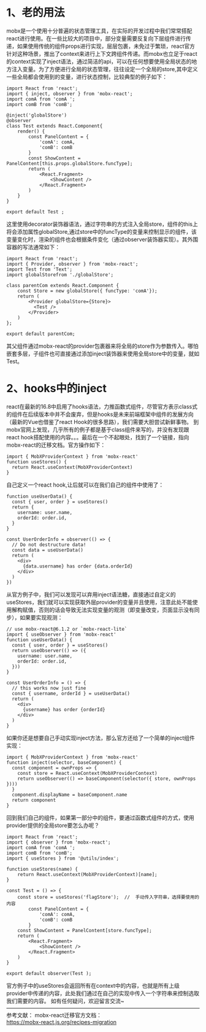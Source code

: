 # 1、老的用法  
mobx是一个使用十分普遍的状态管理工具，在实际的开发过程中我们常常搭配react进行使用。在一些比较大的项目中，部分变量需要反复向下层组件进行传递，如果使用传统的组件props进行实现，层层包裹，未免过于繁琐，react官方针对这种场景，推出了context来进行上下文跨组件传递。而mobx也立足于react的context实现了inject语法，通过简洁的api，可以在任何想要使用全局状态的地方注入变量。为了方便进行全局的状态管理，往往设定一个全局的store,其中定义一些全局都会使用到的变量，进行状态控制，比较典型的例子如下：
```
import React from 'react';
import { inject, observer } from 'mobx-react';
import comA from 'comA ';
import comB from 'comB';

@inject('globalStore')
@observer
class Test extends React.Component{
    render() {
        const PanelContent = {
            'comA': comA,
            'comB': comB
        }
        const ShowContent = PanelContent[this.props.globalStore.funcType];
        return (
            <React.Fragment>
                <ShowContent />
            </React.Fragment>
        )
    }
}

export default Test ;
```
这里使用decorator装饰器语法，通过字符串的方式注入全局store，组件的this上将会添加属性globalStore,通过store中的funcType的变量来控制显示的组件，该变量变化时，渲染的组件也会根据条件变化（通过observer装饰器实现）。其外围容器的写法通常如下：
```
import React from 'react';
import { Provider, observer } from 'mobx-react';
import Test from 'Text';
import globalStorefrom './globalStore';

class parentCom extends React.Component {
    const Store = new globalStore({ funcType: 'comA'});
    return (
        <Provider globalStore={Store}>
          <Test />
        </Provider>
    )
};

export default parentCom;
```
其父组件通过mobx-react的provider包裹器来将全局的store作为参数传入。哪怕嵌套多层，子组件也可直接通过添加inject装饰器来使用全局store中的变量，就如Test。
# 2、hooks中的inject
react在最新的16.8中启用了hooks语法，力推函数式组件，尽管官方表示class式的组件在后续版本中并不会废弃，但是hooks是未来前端框架中组件的发展方向（最新的Vue也借鉴了react Hook的很多思路），我们需要大胆尝试新鲜事物。
到mobx官网上发现，几乎所有的例子都是基于class组件来写的，并没有发现跟react hook搭配使用的内容。。。最后在一个不起眼处，找到了一个链接，指向mobx-react的迁移文档。官方操作如下：
```
import { MobXProviderContext } from 'mobx-react'
function useStores() {
  return React.useContext(MobXProviderContext)
}
```
自己定义一个react hook,让后就可以在我们自己的组件中使用了：
```
function useUserData() {
  const { user, order } = useStores()
  return {
    username: user.name,
    orderId: order.id,
  }
}

const UserOrderInfo = observer(() => {
  // Do not destructure data!
  const data = useUserData()
  return (
    <div>
      {data.username} has order {data.orderId}
    </div>
  )
})
```
从官方例子中，我们可以发现可以弃用inject语法糖，直接通过自定义的useStores，我们就可以实现获取外层provider的变量并且使用，注意此处不能使用解构赋值，否则的话会导致无法实现变量的观测（即变量改变，页面显示没有同步），如果要实现观测：
```
// use mobx-react@6.1.2 or `mobx-react-lite`
import { useObserver } from 'mobx-react'
function useUserData() {
  const { user, order } = useStores()
  return useObserver(() => ({
    username: user.name,
    orderId: order.id,
  }))
}

const UserOrderInfo = () => {
  // this works now just fine
  const { username, orderId } = useUserData()
  return (
    <div>
      {username} has order {orderId}
    </div>
  )
}
```
如果你还是想要自己手动实现inject方法，那么官方还给了一个简单的inject组件实现：
```
import { MobXProviderContext } from 'mobx-react'
function inject(selector, baseComponent) {
  const component = ownProps => {
    const store = React.useContext(MobXProviderContext)
    return useObserver(() => baseComponent(selector({ store, ownProps })))
  }
  component.displayName = baseComponent.name
  return component
}
```
回到我们自己的组件，如果第一部分中的组件，要通过函数式组件的方式，使用provider提供的全局store要怎么办呢？
```
import React from 'react';
import { observer } from 'mobx-react';
import comA from 'comA ';
import comB from 'comB';
import { useStores } from '@utils/index';

function useStores(name) {
    return React.useContext(MobXProviderContext)[name];
}

const Test = () => {
    const store = useStores('flagStore');  //  手动传入字符串，选择要使用的内容
        const PanelContent = {
            'comA': comA,
            'comB': comB
        }
    const ShowContent = PanelContent[store.funcType];
    return (
        <React.Fragment>
            <ShowContent />
        </React.Fragment>
    )
}

export default observer(Test );
```
官方例子中的useStores会返回所有在context中的内容，也就是所有上级provider中传递的内容，此处我们通过在自己的实现中传入一个字符串来控制选取我们需要的内容。
如有任何疑问，欢迎留言交流~  
————————————————————————————————————  
参考文献：
mobx-react迁移官方文档：  
https://mobx-react.js.org/recipes-migration  